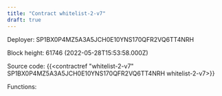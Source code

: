 ```yaml
---
title: "Contract whitelist-2-v7"
draft: true
---
```

Deployer: SP1BX0P4MZ5A3A5JCH0E10YNS170QFR2VQ6TT4NRH


 



Block height: 61746 (2022-05-28T15:53:58.000Z)

Source code: {{<contractref "whitelist-2-v7" SP1BX0P4MZ5A3A5JCH0E10YNS170QFR2VQ6TT4NRH whitelist-2-v7>}}

Functions:


